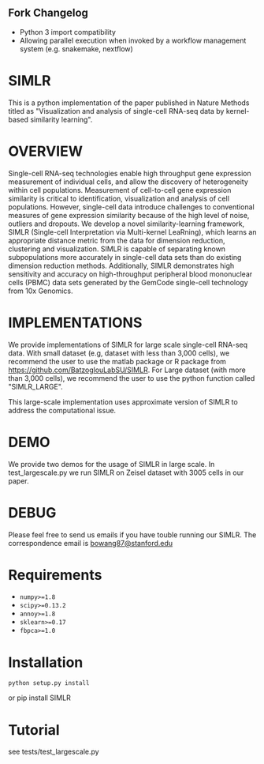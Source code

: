 ## Fork Changelog
- Python 3 import compatibility
- Allowing parallel execution when invoked by a workflow management system (e.g. snakemake, nextflow)


SIMLR 
============================================================
This is a python implementation of the paper published in Nature Methods titled as "Visualization and analysis of single-cell RNA-seq data by kernel-based similarity learning".


OVERVIEW
============================================================

Single-cell RNA-seq technologies enable high throughput gene expression measurement of individual cells, and allow the discovery of heterogeneity within cell populations. Measurement of cell-to-cell gene expression similarity is critical to identification, visualization and analysis of cell populations. However, single-cell data introduce challenges to conventional measures of gene expression similarity because of the high level of noise, outliers and dropouts. We develop
a novel similarity-learning framework, SIMLR (Single-cell Interpretation via Multi-kernel LeaRning), which learns an appropriate distance metric from the data for dimension reduction, clustering and visualization. SIMLR is capable of separating known subpopulations more accurately in single-cell data sets than do existing dimension reduction methods. Additionally, SIMLR demonstrates high sensitivity and accuracy on high-throughput peripheral blood mononuclear cells
(PBMC) data sets generated by the GemCode single-cell technology from 10x Genomics. 

IMPLEMENTATIONS
============================================================
We provide implementations of SIMLR for large scale single-cell RNA-seq data. With small dataset (e.g, dataset with less than 3,000 cells), we recommend the user to use the matlab package or R package from https://github.com/BatzoglouLabSU/SIMLR. For Large dataset (with more than 3,000 cells), we recommend the user to use the python function called "SIMLR_LARGE".  

This large-scale implementation uses approximate version of SIMLR to address the computational issue.  

DEMO
============================================================ 
We provide two demos for the usage of SIMLR in large scale. In test_largescale.py we run SIMLR on Zeisel dataset with 3005 cells in our paper. 

DEBUG
============================================================ 
Please feel free to send us emails if you have touble running our SIMLR. The correspondence email is bowang87@stanford.edu

Requirements
============================================================

- `numpy>=1.8`
- `scipy>=0.13.2`
- `annoy>=1.8`
- `sklearn>=0.17`
- `fbpca>=1.0`  

Installation
============================================================
    python setup.py install
or
    pip install SIMLR


Tutorial
============================================================
see tests/test_largescale.py




